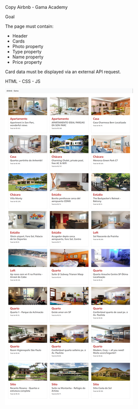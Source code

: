 Copy Airbnb - Gama Academy


Goal

The page must contain:

- Header
- Cards
- Photo property
- Type property
- Name property
- Price property

Card data must be displayed via an external API request.

HTML - CSS - JS

![](https://github.com/andressalh/airbnb-GamaAcademy/blob/master/src/img/airbnb.png)

